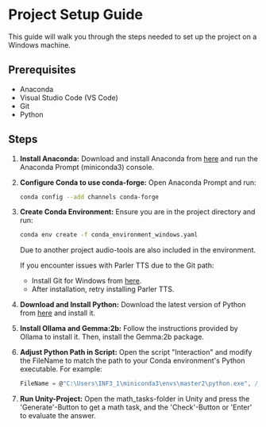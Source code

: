 # Project Setup Guide

This guide will walk you through the steps needed to set up the project on a Windows machine.

## Prerequisites

- Anaconda
- Visual Studio Code (VS Code)
- Git
- Python

## Steps

1. **Install Anaconda:**
   Download and install Anaconda from [here]([https://www.anaconda.com/products/individual](https://docs.anaconda.com/free/miniconda/)) and run the Anaconda Prompt (miniconda3) console.

2. **Configure Conda to use conda-forge:**
   Open Anaconda Prompt and run:
   ```sh
   conda config --add channels conda-forge
3. **Create Conda Environment:**
   Ensure you are in the project directory and run:
   ```sh
   conda env create -f conda_environment_windows.yaml
   ```

   Due to another project audio-tools are also included in the environment.
   
   If you encounter issues with Parler TTS due to the Git path:
      - Install Git for Windows from [here](https://gitforwindows.org/).
      - After installation, retry installing Parler TTS.  
      
5. **Download and Install Python:**
   Download the latest version of Python from [here](https://www.python.org/downloads/) and install it.

6. **Install Ollama and Gemma:2b:**
   Follow the instructions provided by Ollama to install it. Then, install the Gemma:2b package.

7. **Adjust Python Path in Script:**
   Open the script "Interaction" and modify the FileName to match the path to your Conda environment's Python executable. For example:
   ```csharp
   FileName = @"C:\Users\INF3_1\miniconda3\envs\master2\python.exe", // Path to the Conda environment's Python executable
8. **Run Unity-Project:**
   Open the math_tasks-folder in Unity and press the 'Generate'-Button to get a math task, and the 'Check'-Button or 'Enter' to evaluate the answer.
